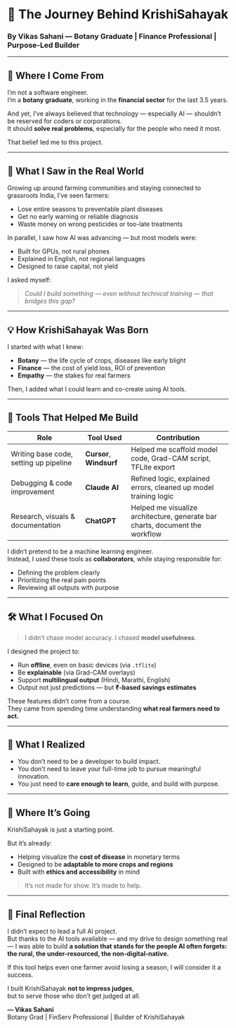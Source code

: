 # 🌱 The Journey Behind KrishiSahayak  
### By Vikas Sahani — Botany Graduate | Finance Professional | Purpose-Led Builder

---

## 🧭 Where I Come From

I’m not a software engineer.  
I’m a **botany graduate**, working in the **financial sector** for the last 3.5 years.

And yet, I’ve always believed that technology — especially AI — shouldn’t be reserved for coders or corporations.  
It should **solve real problems**, especially for the people who need it most.

That belief led me to this project.

---

## 🌾 What I Saw in the Real World

Growing up around farming communities and staying connected to grassroots India, I’ve seen farmers:
- Lose entire seasons to preventable plant diseases
- Get no early warning or reliable diagnosis
- Waste money on wrong pesticides or too-late treatments

In parallel, I saw how AI was advancing — but most models were:
- Built for GPUs, not rural phones
- Explained in English, not regional languages
- Designed to raise capital, not yield

I asked myself:
> _Could I build something — even without technical training — that bridges this gap?_

---

## 💡 How KrishiSahayak Was Born

I started with what I knew:
- **Botany** — the life cycle of crops, diseases like early blight
- **Finance** — the cost of yield loss, ROI of prevention
- **Empathy** — the stakes for real farmers

Then, I added what I could learn and co-create using AI tools.

---

## 🧰 Tools That Helped Me Build

| Role | Tool Used | Contribution |
|------|-----------|--------------|
| Writing base code, setting up pipeline | **Cursor**, **Windsurf** | Helped me scaffold model code, Grad-CAM script, TFLite export |
| Debugging & code improvement | **Claude AI** | Refined logic, explained errors, cleaned up model training logic |
| Research, visuals & documentation | **ChatGPT** | Helped me visualize architecture, generate bar charts, document the workflow |

I didn’t pretend to be a machine learning engineer.  
Instead, I used these tools as **collaborators**, while staying responsible for:
- Defining the problem clearly
- Prioritizing the real pain points
- Reviewing all outputs with purpose

---

## 🛠 What I Focused On

> I didn’t chase model accuracy. I chased **model usefulness**.

I designed the project to:
- Run **offline**, even on basic devices (via `.tflite`)
- Be **explainable** (via Grad-CAM overlays)
- Support **multilingual output** (Hindi, Marathi, English)
- Output not just predictions — but **₹-based savings estimates**

These features didn’t come from a course.  
They came from spending time understanding **what real farmers need to act.**

---

## 🧠 What I Realized

- You don’t need to be a developer to build impact.  
- You don’t need to leave your full-time job to pursue meaningful innovation.  
- You just need to **care enough to learn**, guide, and build with purpose.

---

## 📍 Where It’s Going

KrishiSahayak is just a starting point.

But it’s already:
- Helping visualize the **cost of disease** in monetary terms
- Designed to be **adaptable to more crops and regions**
- Built with **ethics and accessibility** in mind

> It’s not made for show. It’s made to help.

---

## 🙏 Final Reflection

I didn’t expect to lead a full AI project.  
But thanks to the AI tools available — and my drive to design something real — I was able to build **a solution that stands for the people AI often forgets: the rural, the under-resourced, the non-digital-native.**

If this tool helps even one farmer avoid losing a season, I will consider it a success.

I built KrishiSahayak **not to impress judges**,  
but to serve those who don’t get judged at all.

**— Vikas Sahani**  
Botany Grad | FinServ Professional | Builder of KrishiSahayak
